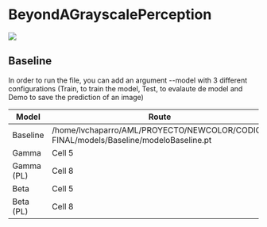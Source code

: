 # BeyondAGrayscalePerception
![](./example)

## Baseline 
In order to run the file, you can add an argument --model with 3 different configurations (Train, to train the model, Test, to evalaute de model and Demo to save the prediction of an image)

| Model | Route |
|----------|----------|
| Baseline   |  /home/lvchaparro/AML/PROYECTO/NEWCOLOR/CODIGO FINAL/models/Baseline/modeloBaseline.pt   | 
| Gamma    | Cell 5   | 
| Gamma (PL)    | Cell 8   | 
| Beta    | Cell 5   | 
| Beta (PL)    | Cell 8   | 

